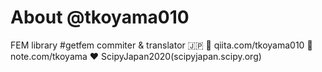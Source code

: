 # About @tkoyama010

FEM  library  #getfem commiter & translator :jp:
:pencil: qiita.com/tkoyama010
:pencil: note.com/tkoyama
:heart: ScipyJapan2020(scipyjapan.scipy.org)
